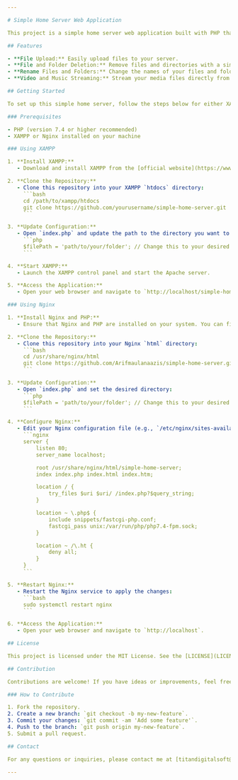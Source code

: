 ```yaml
---

# Simple Home Server Web Application

This project is a simple home server web application built with PHP that allows users to upload, delete, rename files and folders, and stream video and music. It is designed to run on a local server environment using either XAMPP or Nginx.

## Features

- **File Upload:** Easily upload files to your server.
- **File and Folder Deletion:** Remove files and directories with a simple interface.
- **Rename Files and Folders:** Change the names of your files and folders quickly.
- **Video and Music Streaming:** Stream your media files directly from the server.

## Getting Started

To set up this simple home server, follow the steps below for either XAMPP or Nginx.

### Prerequisites

- PHP (version 7.4 or higher recommended)
- XAMPP or Nginx installed on your machine

### Using XAMPP

1. **Install XAMPP:**
   - Download and install XAMPP from the [official website](https://www.apachefriends.org/index.html).

2. **Clone the Repository:**
   - Clone this repository into your XAMPP `htdocs` directory:
     ```bash
     cd /path/to/xampp/htdocs
     git clone https://github.com/yourusername/simple-home-server.git
     ```

3. **Update Configuration:**
   - Open `index.php` and update the path to the directory you want to use:
     ```php
     $filePath = 'path/to/your/folder'; // Change this to your desired directory
     ```

4. **Start XAMPP:**
   - Launch the XAMPP control panel and start the Apache server.

5. **Access the Application:**
   - Open your web browser and navigate to `http://localhost/simple-home-server`.

### Using Nginx

1. **Install Nginx and PHP:**
   - Ensure that Nginx and PHP are installed on your system. You can find installation instructions for [Nginx](https://www.nginx.com/resources/wiki/start/) and [PHP](https://www.php.net/manual/en/install.php) on their respective websites.

2. **Clone the Repository:**
   - Clone this repository into your Nginx `html` directory:
     ```bash
     cd /usr/share/nginx/html
     git clone https://github.com/Arifmaulanaazis/simple-home-server.git
     ```

3. **Update Configuration:**
   - Open `index.php` and set the desired directory:
     ```php
     $filePath = 'path/to/your/folder'; // Change this to your desired directory
     ```

4. **Configure Nginx:**
   - Edit your Nginx configuration file (e.g., `/etc/nginx/sites-available/default`) to serve the application:
     ```nginx
     server {
         listen 80;
         server_name localhost;

         root /usr/share/nginx/html/simple-home-server;
         index index.php index.html index.htm;

         location / {
             try_files $uri $uri/ /index.php?$query_string;
         }

         location ~ \.php$ {
             include snippets/fastcgi-php.conf;
             fastcgi_pass unix:/var/run/php/php7.4-fpm.sock;
         }

         location ~ /\.ht {
             deny all;
         }
     }
     ```

5. **Restart Nginx:**
   - Restart the Nginx service to apply the changes:
     ```bash
     sudo systemctl restart nginx
     ```

6. **Access the Application:**
   - Open your web browser and navigate to `http://localhost`.

## License

This project is licensed under the MIT License. See the [LICENSE](LICENSE) file for more details.

## Contribution

Contributions are welcome! If you have ideas or improvements, feel free to submit a pull request or open an issue.

### How to Contribute

1. Fork the repository.
2. Create a new branch: `git checkout -b my-new-feature`.
3. Commit your changes: `git commit -am 'Add some feature'`.
4. Push to the branch: `git push origin my-new-feature`.
5. Submit a pull request.

## Contact

For any questions or inquiries, please contact me at [titandigitalsoft@gmail.com](mailto:titandigitalsoft@gmail.com).

---
```

